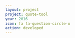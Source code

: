 ```yaml
---
layout: project
project: quote-tool
year: 2016
icon: fa fa-question-circle-o
action: developed
---
```

